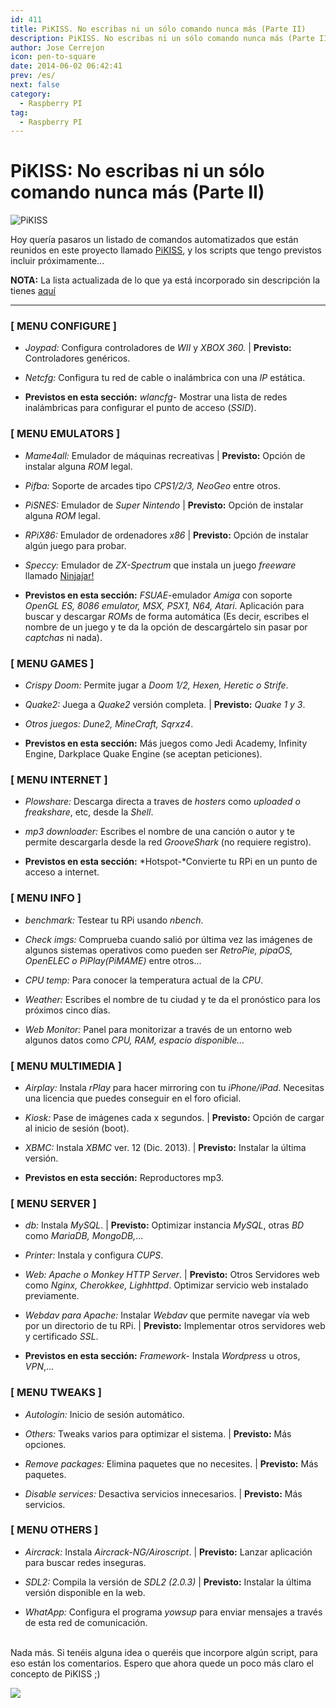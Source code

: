 ```yaml
---
id: 411
title: PiKISS. No escribas ni un sólo comando nunca más (Parte II)
description: PiKISS. No escribas ni un sólo comando nunca más (Parte II)
author: Jose Cerrejon
icon: pen-to-square
date: 2014-06-02 06:42:41
prev: /es/
next: false
category:
  - Raspberry PI
tag:
  - Raspberry PI
---
```


# PiKISS: No escribas ni un sólo comando nunca más (Parte II)

![PiKISS](/images/pikiss_black.png)

Hoy quería pasaros un listado de comandos automatizados que están reunidos en este proyecto llamado [PiKISS](/post.php?id=409), y los scripts que tengo previstos incluir próximamente...

**NOTA:** La lista actualizada de lo que ya está incorporado sin descripción la tienes [aquí](https://raw.githubusercontent.com/jmcerrejon/PiKISS/master/CHANGELOG)
- - -
###  [ MENU CONFIGURE ]

* *Joypad:* Configura controladores de *WII* y *XBOX 360.* | **Previsto:** Controladores genéricos.

* *Netcfg:* Configura tu red de cable o inalámbrica con una *IP* estática.

* **Previstos en esta sección:** *wlancfg-* Mostrar una lista de redes inalámbricas para configurar el punto de acceso (*SSID*).

###  [ MENU EMULATORS ]

* *Mame4all:* Emulador de máquinas recreativas | **Previsto:** Opción de instalar alguna *ROM* legal.

* *Pifba:* Soporte de arcades tipo *CPS1/2/3, NeoGeo* entre otros.

* *PiSNES:* Emulador de *Super Nintendo* | **Previsto:** Opción de instalar alguna *ROM* legal.

* *RPiX86:* Emulador de ordenadores *x86* | **Previsto:** Opción de instalar algún juego para probar.

* *Speccy:* Emulador de *ZX-Spectrum* que instala un juego *freeware* llamado [Ninjajar!](http://www.mojontwins.com/juegos_mojonos/ninjajar/)

* **Previstos en esta sección:** *FSUAE*-emulador *Amiga* con soporte *OpenGL ES, 8086 emulator, MSX, PSX1, N64, Atari*. Aplicación para buscar y descargar *ROMs* de forma automática (Es decir, escribes el nombre de un juego y te da la opción de descargártelo sin pasar por *captchas* ni nada).

###  [ MENU GAMES ]

* *Crispy Doom:* Permite jugar a *Doom 1/2, Hexen, Heretic o Strife*. 

* *Quake2:* Juega a *Quake2* versión completa. | **Previsto:** *Quake 1 y 3*.

* *Otros juegos: Dune2, MineCraft, Sqrxz4*.

* **Previstos en esta sección:** Más juegos como Jedi Academy, Infinity Engine, Darkplace Quake Engine (se aceptan peticiones).

###  [ MENU INTERNET ]

* *Plowshare:* Descarga directa a traves de *hosters* como *uploaded o freakshare*, etc, desde la *Shell*.

* *mp3 downloader:* Escribes el nombre de una canción o autor y te permite descargarla desde la red *GrooveShark* (no requiere registro).

* **Previstos en esta sección:** *Hotspot-*Convierte tu RPi en un punto de acceso a internet.

###  [ MENU INFO ]

* *benchmark:* Testear tu RPi usando *nbench*.

* *Check imgs:* Comprueba cuando salió por última vez las imágenes de algunos sistemas operativos como pueden ser *RetroPie, pipaOS, OpenELEC o PiPlay(PiMAME)* entre otros...

* *CPU temp:* Para conocer la temperatura actual de la *CPU*.

* *Weather:* Escribes el nombre de tu ciudad y te da el pronóstico para los próximos cinco días.

* *Web Monitor:* Panel para monitorizar a través de un entorno web algunos datos como *CPU, RAM, espacio disponible...*

###  [ MENU MULTIMEDIA ]

* *Airplay:* Instala *rPlay* para hacer mirroring con tu *iPhone/iPad*. Necesitas una licencia que puedes conseguir en el foro oficial.

* *Kiosk:* Pase de imágenes cada x segundos. | **Previsto:** Opción de cargar al inicio de sesión (boot).

* *XBMC:* Instala *XBMC* ver. 12 (Dic. 2013). | **Previsto:** Instalar la última versión.

* **Previstos en esta sección:** Reproductores mp3.

###   [ MENU SERVER ]

* *db:* Instala *MySQL*. | **Previsto:** Optimizar instancia *MySQL*, otras *BD* como *MariaDB, MongoDB,*...

* *Printer:* Instala y configura *CUPS*.

* *Web:* *Apache o Monkey HTTP Server*. | **Previsto:** Otros Servidores web como *Nginx, Cherokkee, Lighhttpd*. Optimizar servicio web instalado previamente.

* *Webdav para Apache:* Instalar *Webdav* que permite navegar vía web por un directorio de tu RPi. | **Previsto:** Implementar otros servidores web y certificado *SSL*.

* **Previstos en esta sección:**  *Framework-* Instala *Wordpress* u otros, *VPN*,...

###   [ MENU TWEAKS ]

* *Autologin:* Inicio de sesión automático.

* *Others:* Tweaks varios para optimizar el sistema. | **Previsto:** Más opciones.

* *Remove packages:* Elimina paquetes que no necesites. | **Previsto:** Más paquetes.

* *Disable services:* Desactiva servicios innecesarios. | **Previsto:** Más servicios.

###   [ MENU OTHERS ]

* *Aircrack:* Instala *Aircrack-NG/Airoscript*. | **Previsto:** Lanzar aplicación para buscar redes inseguras.

* *SDL2:* Compila la versión de *SDL2 (2.0.3)* | **Previsto:** Instalar la última versión disponible en la web.

* *WhatApp:* Configura el programa *yowsup* para enviar mensajes a través de esta red de comunicación.

<br />
Nada más. Si tenéis alguna idea o queréis que incorpore algún script, para eso están los comentarios. Espero que ahora quede un poco más claro el concepto de PiKISS ;)

<a href="https://www.paypal.com/cgi-bin/webscr?cmd=_donations&business=ulysess%40gmail%2ecom&lc=GB&item_name=PiKISS%20proyect&currency_code=EUR&bn=PP%2dDonationsBF%3abtn_donate_SM%2egif%3aNonHosted"><img src="https://www.paypalobjects.com/en_GB/i/btn/btn_donate_SM.gif" /></a>